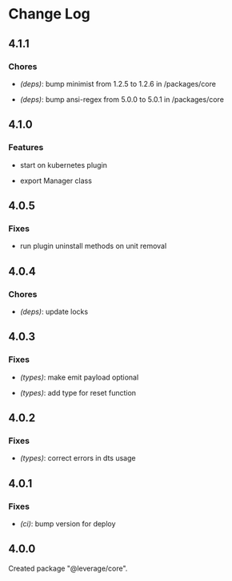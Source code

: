 # Change Log

## 4.1.1

### Chores

- _(deps)_: bump minimist from 1.2.5 to 1.2.6 in /packages/core

- _(deps)_: bump ansi-regex from 5.0.0 to 5.0.1 in /packages/core


## 4.1.0

### Features

- start on kubernetes plugin

- export Manager class


## 4.0.5

### Fixes

- run plugin uninstall methods on unit removal


## 4.0.4

### Chores

- _(deps)_: update locks


## 4.0.3

### Fixes

- _(types)_: make emit payload optional

- _(types)_: add type for reset function


## 4.0.2

### Fixes

- _(types)_: correct errors in dts usage


## 4.0.1

### Fixes

- _(ci)_: bump version for deploy


## 4.0.0

Created package "@leverage/core".


